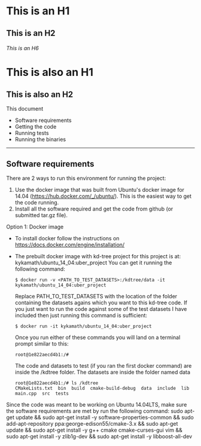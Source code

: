# This is an H1
## This is an H2
###### This is an H6

This is also an H1
==================

This is also an H2
------------------

This document
- Software requirements
- Getting the code
- Running tests
- Running the binaries

------------------------------------------------
Software requirements
------------------------------------------------
There are 2 ways to run this environment for running the project:
1. Use the docker image that was built from Ubuntu's docker image for 14.04 (https://hub.docker.com/_/ubuntu/).
This is the easiest way to get the code running.
2. Install all the software required and get the code from github (or submitted tar.gz file).

Option 1: Docker image
- To install docker follow the instructions on https://docs.docker.com/engine/installation/
- The prebuilt docker image with kd-tree project for this project is at: kykamath/ubuntu_14_04:uber_project
  You can get it running the following command:

    ```
    $ docker run -v <PATH_TO_TEST_DATASETS>:/kdtree/data -it kykamath/ubuntu_14_04:uber_project
    ```

  Replace PATH_TO_TEST_DATASETS with the location of the folder containing the datasets agains which you want to
  this kd-tree code. If you just want to run the code against some of the test datasets I have included then just
  running this command is sufficient:

    ```
    $ docker run -it kykamath/ubuntu_14_04:uber_project
    ```

  Once you run either of these commands you will land on a terminal prompt similar to this:

    ```
    root@1e822aecd4b1:/#
    ```

  The code and datasets to test (if you ran the first docker command) are inside the /kdtree folder. The
  datasets are inside the folder named data

    ```
    root@1e822aecd4b1:/# ls /kdtree
    CMakeLists.txt  bin  build  cmake-build-debug  data  include  lib  main.cpp  src  tests
    ```





Since the code was meant to be working on Ubuntu 14.04LTS,
make sure the software requirements are met by run the following
command:
sudo apt-get update && sudo apt-get install -y software-properties-common && sudo add-apt-repository ppa:george-edison55/cmake-3.x && sudo apt-get update && sudo apt-get install -y g++ cmake cmake-curses-gui vim && sudo apt-get install -y zlib1g-dev && sudo apt-get install -y libboost-all-dev

